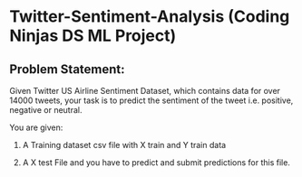 # Twitter-Sentiment-Analysis (Coding Ninjas DS ML Project)
## Problem Statement:
Given Twitter US Airline Sentiment Dataset, which contains data for over 14000 tweets, your task is to predict the sentiment of the tweet i.e. positive, negative or neutral.

You are given:

1. A Training dataset csv file with X train and Y train data 

2. A X test File and you have to predict and submit predictions for this file.
